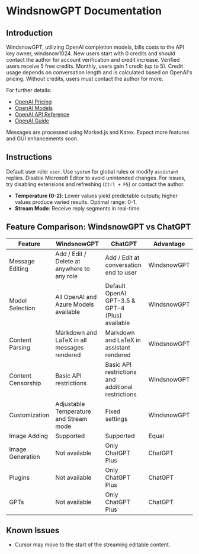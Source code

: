 # WindsnowGPT Documentation

## Introduction

WindsnowGPT, utilizing OpenAI completion models, bills costs to the API key owner, windsnow1024. New users start with 0 credits and should contact the author for account verification and credit increase. Verified users receive 5 free credits. Monthly, users gain 1 credit (up to 5). Credit usage depends on conversation length and is calculated based on OpenAI's pricing. Without credits, users must contact the author for more.

For further details:

- [OpenAI Pricing](https://openai.com/pricing)
- [OpenAI Models](https://platform.openai.com/docs/models)
- [OpenAI API Reference](https://platform.openai.com/docs/api-reference/)
- [OpenAI Guide](https://platform.openai.com/docs/guides/)

Messages are processed using Marked.js and Katex. Expect more features and GUI enhancements soon.

## Instructions

Default user role: `user`. Use `system` for global rules or modify `assistant` replies. Disable Microsoft Editor to avoid unintended changes. For issues, try disabling extensions and refreshing (`Ctrl + F5`) or contact the author.

- **Temperature (0-2)**: Lower values yield predictable outputs; higher values produce varied results. Optimal range: 0-1.
- **Stream Mode**: Receive reply segments in real-time.

## Feature Comparison: WindsnowGPT vs ChatGPT

| Feature            | WindsnowGPT                                 | ChatGPT                                            | Advantage   |
|--------------------|---------------------------------------------|----------------------------------------------------|-------------|
| Message Editing    | Add / Edit / Delete at anywhere to any role | Add / Edit at conversation end to user             | WindsnowGPT |
| Model Selection    | All OpenAI and Azure Models available       | Default OpenAI GPT-3.5 & GPT-4 (Plus) available    | WindsnowGPT |
| Content Parsing    | Markdown and LaTeX in all messages rendered | Markdown and LaTeX in assistant rendered           | WindsnowGPT |
| Content Censorship | Basic API restrictions                      | Basic API restrictions and additional restrictions | WindsnowGPT |
| Customization      | Adjustable Temperature and Stream mode      | Fixed settings                                     | WindsnowGPT |
| Image Adding       | Supported                                   | Supported                                          | Equal       |
| Image Generation   | Not available                               | Only ChatGPT Plus                                  | ChatGPT     |
| Plugins            | Not available                               | Only ChatGPT Plus                                  | ChatGPT     |
| GPTs               | Not available                               | Only ChatGPT Plus                                  | ChatGPT     |

## Known Issues

- Cursor may move to the start of the streaming editable content.
